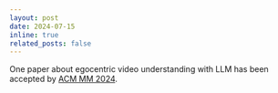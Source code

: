 ```yaml
---
layout: post
date: 2024-07-15
inline: true
related_posts: false
---
```


One paper about egocentric video understanding with LLM has been accepted by [ACM MM 2024](https://2024.acmmm.org/).
